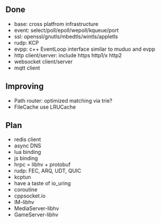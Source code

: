 ## Done

- base: cross platfrom infrastructure
- event: select/poll/epoll/wepoll/kqueue/port
- ssl: openssl/gnutls/mbedtls/wintls/appletls
- rudp: KCP
- evpp: c++ EventLoop interface similar to muduo and evpp
- http client/server: include https http1/x http2
- websocket client/server
- mqtt client

## Improving

- Path router: optimized matching via trie?
- FileCache use LRUCache

## Plan

- redis client
- async DNS
- lua binding
- js binding
- hrpc = libhv + protobuf
- rudp: FEC, ARQ, UDT, QUIC
- kcptun
- have a taste of io_uring
- coroutine
- cppsocket.io
- IM-libhv
- MediaServer-libhv
- GameServer-libhv
